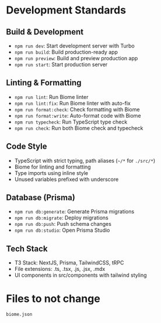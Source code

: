 # Development Standards

## Build & Development
- `npm run dev`: Start development server with Turbo
- `npm run build`: Build production-ready app
- `npm run preview`: Build and preview production app
- `npm run start`: Start production server

## Linting & Formatting
- `npm run lint`: Run Biome linter
- `npm run lint:fix`: Run Biome linter with auto-fix
- `npm run format:check`: Check formatting with Biome
- `npm run format:write`: Auto-format code with Biome
- `npm run typecheck`: Run TypeScript type check
- `npm run check`: Run both Biome check and typecheck

## Code Style
- TypeScript with strict typing, path aliases (`~/*` for `./src/*`)
- Biome for linting and formatting
- Type imports using inline style
- Unused variables prefixed with underscore

## Database (Prisma)
- `npm run db:generate`: Generate Prisma migrations
- `npm run db:migrate`: Deploy migrations
- `npm run db:push`: Push schema changes
- `npm run db:studio`: Open Prisma Studio

## Tech Stack
- T3 Stack: NextJS, Prisma, TailwindCSS, tRPC
- File extensions: .ts, .tsx, .js, .jsx, .mdx
- UI components in src/components with tailwind styling

# Files to not change
`biome.json`